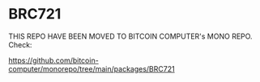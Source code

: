 # BRC721

THIS REPO HAVE BEEN MOVED TO BITCOIN COMPUTER's MONO REPO. Check:

https://github.com/bitcoin-computer/monorepo/tree/main/packages/BRC721
